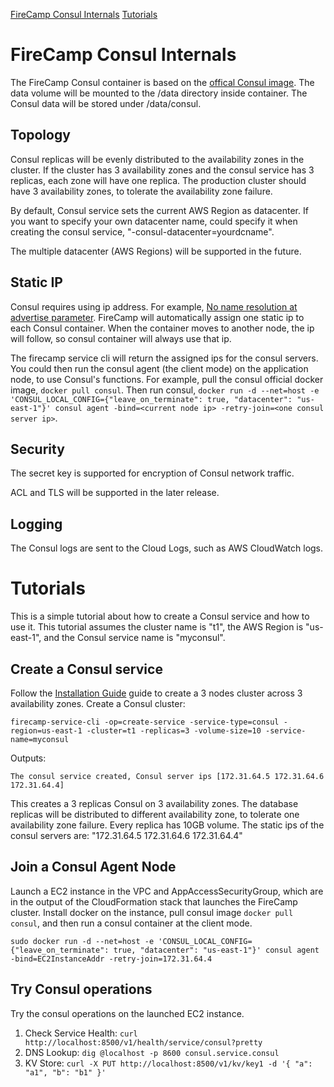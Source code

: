[FireCamp Consul Internals](https://github.com/cloudstax/firecamp/tree/master/catalog/consul#firecamp-consul-internals)
[Tutorials](https://github.com/cloudstax/firecamp/tree/master/catalog/consul#tutorials)

# FireCamp Consul Internals

The FireCamp Consul container is based on the [offical Consul image](https://hub.docker.com/r/_/consul/). The data volume will be mounted to the /data directory inside container. The Consul data will be stored under /data/consul.

## Topology

Consul replicas will be evenly distributed to the availability zones in the cluster. If the cluster has 3 availability zones and the consul service has 3 replicas, each zone will have one replica. The production cluster should have 3 availability zones, to tolerate the availability zone failure.

By default, Consul service sets the current AWS Region as datacenter. If you want to specify your own datacenter name, could specify it when creating the consul service, "-consul-datacenter=yourdcname".

The multiple datacenter (AWS Regions) will be supported in the future.

## Static IP

Consul requires using ip address. For example, [No name resolution at advertise parameter](https://github.com/hashicorp/consul/issues/1185). FireCamp will automatically assign one static ip to each Consul container. When the container moves to another node, the ip will follow, so consul container will always use that ip.

The firecamp service cli will return the assigned ips for the consul servers. You could then run the consul agent (the client mode) on the application node, to use Consul's functions. For example, pull the consul official docker image, `docker pull consul`. Then run consul, `docker run -d --net=host -e 'CONSUL_LOCAL_CONFIG={"leave_on_terminate": true, "datacenter": "us-east-1"}' consul agent -bind=<current node ip> -retry-join=<one consul server ip>`.

## Security

The secret key is supported for encryption of Consul network traffic.

ACL and TLS will be supported in the later release.

## Logging

The Consul logs are sent to the Cloud Logs, such as AWS CloudWatch logs.


# Tutorials

This is a simple tutorial about how to create a Consul service and how to use it. This tutorial assumes the cluster name is "t1", the AWS Region is "us-east-1", and the Consul service name is "myconsul".

## Create a Consul service
Follow the [Installation Guide](https://github.com/cloudstax/firecamp/tree/master/docs/installation) guide to create a 3 nodes cluster across 3 availability zones. Create a Consul cluster:
```
firecamp-service-cli -op=create-service -service-type=consul -region=us-east-1 -cluster=t1 -replicas=3 -volume-size=10 -service-name=myconsul
```
Outputs:
```
The consul service created, Consul server ips [172.31.64.5 172.31.64.6 172.31.64.4]
```

This creates a 3 replicas Consul on 3 availability zones. The database replicas will be distributed to different availability zone, to tolerate one availability zone failure. Every replica has 10GB volume. The static ips of the consul servers are: "172.31.64.5 172.31.64.6 172.31.64.4"

## Join a Consul Agent Node
Launch a EC2 instance in the VPC and AppAccessSecurityGroup, which are in the output of the CloudFormation stack that launches the FireCamp cluster. Install docker on the instance, pull consul image `docker pull consul`, and then run a consul container at the client mode.
```
sudo docker run -d --net=host -e 'CONSUL_LOCAL_CONFIG={"leave_on_terminate": true, "datacenter": "us-east-1"}' consul agent -bind=EC2InstanceAddr -retry-join=172.31.64.4
```

## Try Consul operations
Try the consul operations on the launched EC2 instance.
1. Check Service Health: `curl http://localhost:8500/v1/health/service/consul?pretty`
2. DNS Lookup: `dig @localhost -p 8600 consul.service.consul`
3. KV Store: `curl -X PUT http://localhost:8500/v1/kv/key1 -d '{ "a": "a1", "b": "b1" }'`

